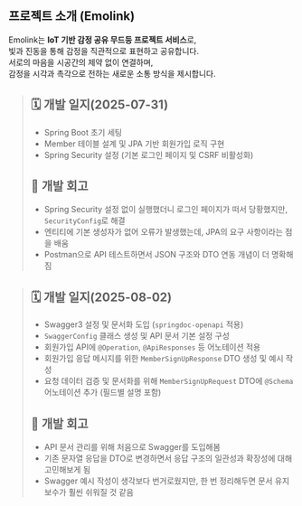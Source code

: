 ## 프로젝트 소개 (Emolink)

Emolink는 **IoT 기반 감정 공유 무드등 프로젝트 서비스**로,  
빛과 진동을 통해 감정을 직관적으로 표현하고 공유합니다.  
서로의 마음을 시공간의 제약 없이 연결하며,  
감정을 시각과 촉각으로 전하는 새로운 소통 방식을 제시합니다.

> ## 🗓️ 개발 일지(2025-07-31)
> 
> - Spring Boot 초기 세팅
> - Member 테이블 설계 및 JPA 기반 회원가입 로직 구현
> - Spring Security 설정 (기본 로그인 페이지 및 CSRF 비활성화)
>
> ## 📝 개발 회고
> - Spring Security 설정 없이 실행했더니 로그인 페이지가 떠서 당황했지만, `SecurityConfig`로 해결
> - 엔티티에 기본 생성자가 없어 오류가 발생했는데, JPA의 요구 사항이라는 점을 배움
> - Postman으로 API 테스트하면서 JSON 구조와 DTO 연동 개념이 더 명확해짐

> ## 🗓️ 개발 일지(2025-08-02)
> - Swagger3 설정 및 문서화 도입 (`springdoc-openapi` 적용)  
> - `SwaggerConfig` 클래스 생성 및 API 문서 기본 설정 구성  
> - 회원가입 API에 `@Operation`, `@ApiResponses` 등 어노테이션 적용  
> - 회원가입 응답 메시지를 위한 `MemberSignUpResponse` DTO 생성 및 예시 작성
> - 요청 데이터 검증 및 문서화를 위해 `MemberSignUpRequest` DTO에 `@Schema` 어노테이션 추가 (필드별 설명 포함) 
>
> ## 📝 개발 회고
> - API 문서 관리를 위해 처음으로 Swagger를 도입해봄
> - 기존 문자열 응답을 DTO로 변경하면서 응답 구조의 일관성과 확장성에 대해 고민해보게 됨  
> - Swagger 예시 작성이 생각보다 번거로웠지만, 한 번 정리해두면 문서 유지보수가 훨씬 쉬워질 것 같음  